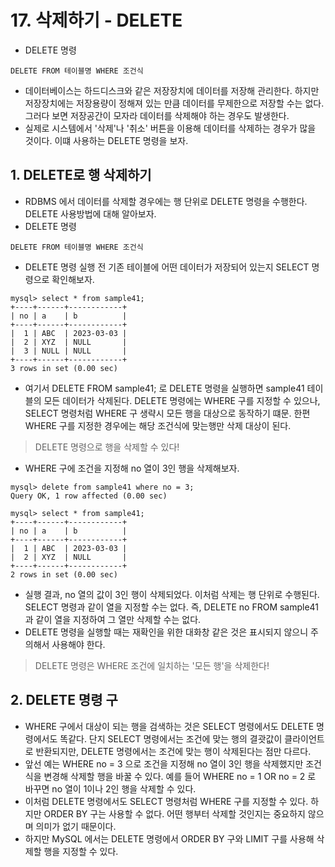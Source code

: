 # 17. 삭제하기 - DELETE
- DELETE 명령
```text
DELETE FROM 테이블명 WHERE 조건식
```
- 데이터베이스는 하드디스크와 같은 저장장치에 데이터를 저장해 관리한다. 하지만 저장장치에는 저장용량이 정해져 있는 만큼 데이터를 무제한으로 저장할 수는 없다.
그러다 보면 저장공간이 모자라 데이터를 삭제해야 하는 경우도 발생한다.
- 실제로 시스템에서 '삭제'나 '취소' 버튼을 이용해 데이터를 삭제하는 경우가 많을 것이다. 이떄 사용하는 DELETE 명령을 보자.

## 1. DELETE로 행 삭제하기
- RDBMS 에서 데이터를 삭제할 경우에는 행 단위로 DELETE 명령을 수행한다. DELETE 사용방법에 대해 알아보자.
- DELETE 명령
```text
DELETE FROM 테이블명 WHERE 조건식
```
- DELETE 명령 실행 전 기존 테이블에 어떤 데이터가 저장되어 있는지 SELECT 명령으로 확인해보자.
```text
mysql> select * from sample41;
+----+------+------------+
| no | a    | b          |
+----+------+------------+
|  1 | ABC  | 2023-03-03 |
|  2 | XYZ  | NULL       |
|  3 | NULL | NULL       |
+----+------+------------+
3 rows in set (0.00 sec)
```
- 여기서 DELETE FROM sample41; 로 DELETE 명령을 실행하면 sample41 테이블의 모든 데이터가 삭제된다. DELETE 명령에는 WHERE 구를 지정할 수 있으나,
SELECT 명령처럼 WHERE 구 생략시 모든 행을 대상으로 동작하기 떄문. 한편 WHERE 구를 지정한 경우에는 해당 조건식에 맞는행만 삭제 대상이 된다.
> DELETE 명령으로 행을 삭제할 수 있다!
- WHERE 구에 조건을 지정해 no 열이 3인 행을 삭제해보자.
```text
mysql> delete from sample41 where no = 3;
Query OK, 1 row affected (0.00 sec)

mysql> select * from sample41;
+----+------+------------+
| no | a    | b          |
+----+------+------------+
|  1 | ABC  | 2023-03-03 |
|  2 | XYZ  | NULL       |
+----+------+------------+
2 rows in set (0.00 sec)
```
- 실행 결과, no 열의 값이 3인 행이 삭제되었다. 이처럼 삭제는 행 단위로 수행된다. SELECT 명령과 같이 열을 지정할 수는 없다. 즉, DELETE no FROM
sample41 과 같이 열을 지정하여 그 열만 삭제할 수는 없다.
- DELETE 명령을 실행할 때는 재확인을 위한 대화창 같은 것은 표시되지 않으니 주의해서 사용해야 한다.
> DELETE 명령은 WHERE 조건에 일치하는 '모든 행'을 삭제한다!

## 2. DELETE 명령 구
- WHERE 구에서 대상이 되는 행을 검색하는 것은 SELECT 명령에서도 DELETE 명령에서도 똑같다. 단지 SELECT 명령에서는 조건에 맞는 행의 결괏값이 
클라이언트로 반환되지만, DELETE 명령에서는 조건에 맞는 행이 삭제된다는 점만 다르다.
- 앞선 예는 WHERE no = 3 으로 조건을 지정해 no 열이 3인 행을 삭제했지만 조건식을 변경해 삭제할 행을 바꿀 수 있다. 예를 들어 WHERE no = 1 OR
no = 2 로 바꾸면 no 열이 1이나 2인 행을 삭제할 수 있다.
- 이처럼 DELETE 명령에서도 SELECT 명령처럼 WHERE 구를 지정할 수 있다. 하지만 ORDER BY 구는 사용할 수 없다. 어떤 행부터 삭제할 것인지는 중요하지
않으며 의미가 없기 때문이다.
- 하지만 MySQL 에서는 DELETE 명령에서 ORDER BY 구와 LIMIT 구를 사용해 삭제할 행을 지정할 수 있다.
